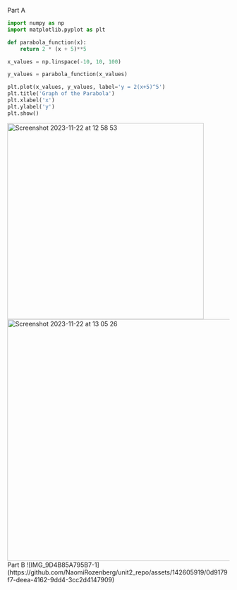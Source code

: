 Part A 
```py
import numpy as np
import matplotlib.pyplot as plt

def parabola_function(x):
    return 2 * (x + 5)**5

x_values = np.linspace(-10, 10, 100)

y_values = parabola_function(x_values)

plt.plot(x_values, y_values, label='y = 2(x+5)^5')
plt.title('Graph of the Parabola')
plt.xlabel('x')
plt.ylabel('y')
plt.show()

``` 
<img width="445" alt="Screenshot 2023-11-22 at 12 58 53" src="https://github.com/NaomiRozenberg/unit2_repo/assets/142605919/ea57bcd5-ebbf-4dfc-903b-54c0e251fef8">
<img width="549" alt="Screenshot 2023-11-22 at 13 05 26" src="https://github.com/NaomiRozenberg/unit2_repo/assets/142605919/40b6f648-3413-4158-87ae-e49fb5cfe841">
Part B
![IMG_9D4B85A795B7-1](https://github.com/NaomiRozenberg/unit2_repo/assets/142605919/0d9179f7-deea-4162-9dd4-3cc2d4147909)
